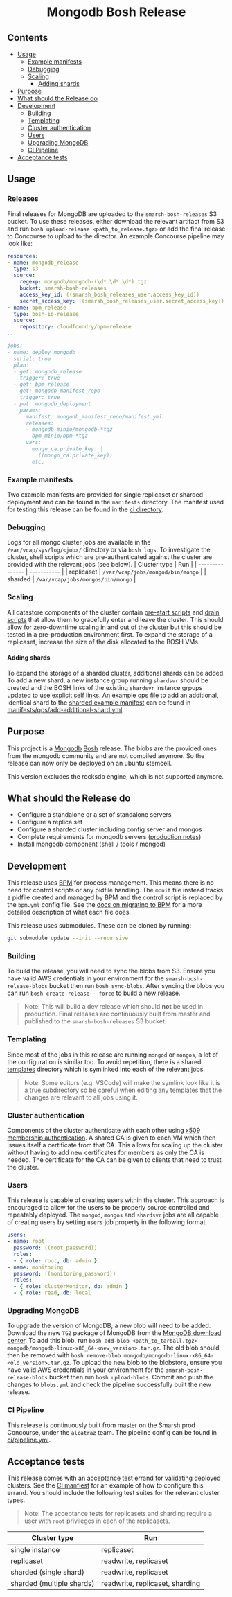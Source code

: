 # <p style="text-align:center">Mongodb Bosh Release</p>

## Contents

- [Usage](#usage)
  - [Example manifests](#example-manifests)
  - [Debugging](#debugging)
  - [Scaling](#scaling)
    - [Adding shards](#adding-shards)
- [Purpose](#purpose)
- [What should the Release do](#what-should-the-release-do)
- [Development](#development)
  - [Building](#building)
  - [Templating](#templating)
  - [Cluster authentication](#cluster-authentication)
  - [Users](#users)
  - [Upgrading MongoDB](#upgrading-mongodb)
  - [CI Pipeline](#ci-pipeline)
- [Acceptance tests](#acceptance-tests)

## Usage

### Releases

Final releases for MongoDB are uploaded to the `smarsh-bosh-releases` S3 bucket. To use these releases, either download the relevant artifact from S3 and run `bosh upload-release <path_to_release.tgz>` or add the final release to Concourse to upload to the director. An example Concourse pipeline may look like:

```yaml
resources:
- name: mongodb_release
  type: s3
  source:
    regexp: mongodb/mongodb-(\d*.\d*.\d*).tgz
    bucket: smarsh-bosh-releases
    access_key_id: ((smarsh_bosh_releases_user.access_key_id))
    secret_access_key: ((smarsh_bosh_releases_user.secret_access_key))
- name: bpm_release
  type: bosh-io-release
  source:
    repository: cloudfoundry/bpm-release
...

jobs:
- name: deploy_mongodb
  serial: true
  plan:
  - get: mongodb_release
    trigger: true
  - get: bpm_release
  - get: mongodb_manifest_repo
    trigger: true
  - put: mongodb_deployment
    params:
      manifest: mongodb_manifest_repo/manifest.yml
      releases:
      - mongodb_minio/mongodb-*tgz
      - bpm_minio/bpm-*tgz
      vars:
        mongo_ca.private_key: |
          ((mongo_ca.private_key))
        etc.
```

### Example manifests

Two example manifests are provided for single replicaset or sharded deployment and can be found in the `manifests` directory. The manifest used for testing this release can be found in the [ci directory](ci/files/manifest.yml).

### Debugging

Logs for all mongo cluster jobs are available in the `/var/vcap/sys/log/<job>/` directory or via `bosh logs`. To investigate the cluster, shell scripts which are pre-authenticated against the cluster are provided with the relevant jobs (see below).
| Cluster type         | Run     |
| --------------- | ----------- |
| replicaset         | `/var/vcap/jobs/mongod/bin/mongo`    |
| sharded         | `/var/vcap/jobs/mongos/bin/mongo`    |

### Scaling

All datastore components of the cluster contain [pre-start scripts](https://bosh.io/docs/pre-start/) and [drain scripts](https://bosh.io/docs/drain/) that allow them to gracefully enter and leave the cluster. This should allow for zero-downtime scaling in and out of the cluster but this should be tested in a pre-production environment first. To expand the storage of a replicaset, increase the size of the disk allocated to the BOSH VMs.

#### Adding shards

To expand the storage of a sharded cluster, additional shards can be added. To add a new shard, a new instance group running `shardsvr` should be created and the BOSH links of the existing `shardsvr` instance grpups updated to use [explicit self links](https://bosh.io/docs/links/#self). An example [ops file](https://bosh.io/docs/cli-ops-files/) to add an additional, identical shard to the [sharded example manifest](manifests/manifest-shard.yml) can be found in [manifests/ops/add-additional-shard.yml](manifests/ops/add-additional-shard.yml).

## Purpose

This project is a [Mongodb](https://www.mongodb.com) [Bosh](http://bosh.io) release.
The blobs are the provided ones from the mongodb community and are not compiled anymore. So the release can now only be deployed on an ubuntu stemcell.

This version excludes the rocksdb engine, which is not supported anymore.

## What should the Release do

* Configure a standalone or a set of standalone servers
* Configure a replica set
* Configure a sharded cluster including config server and mongos
* Complete requirements for mongodb servers ([production notes](https://docs.mongodb.org/manual/administration/production-notes/))
* Install mongodb component (shell / tools / mongod)

## Development

This release uses [BPM](https://github.com/cloudfoundry/bpm-release) for process management. This means there is no need for control scripts or any pidfile handling. The `monit` file instead tracks a pidfile created and managed by BPM and the control script is replaced by the `bpm.yml` config file. See the [docs on migrating to BPM](https://bosh.io/docs/bpm/transitioning/) for a more detailed description of what each file does.

This release uses submodules. These can be cloned by running:

```sh
git submodule update --init --recursive
```

### Building

To build the release, you will need to sync the blobs from S3. Ensure you have valid AWS credentials in your environment for the `smarsh-bosh-release-blobs` bucket then run `bosh sync-blobs`. After syncing the blobs you can run `bosh create-release --force` to build a new release.
> Note: This will build a dev release which should **not** be used in production. Final releases are continuously built from master and published to the `smarsh-bosh-releases` S3 bucket.

### Templating

Since most of the jobs in this release are running `mongod` or `mongos`, a lot of the configuration is similar too. To avoid repetition, there is a shared [templates](templates/) directory which is symlinked into each of the relevant jobs.
> Note: Some editors (e.g. VSCode) will make the symlink look like it is a true subdirectory so be careful when editing any templates that the changes are relevant to all jobs using it.

### Cluster authentication

Components of the cluster authenticate with each other using [x509 membership authentication](https://docs.mongodb.com/manual/tutorial/configure-x509-member-authentication/). A shared CA is given to each VM which then issues itself a certificate from that CA. This allows for scaling up the cluster without having to add new certificates for members as only the CA is needed. The certificate for the CA can be given to clients that need to trust the cluster.

### Users

This release is capable of creating users within the cluster. This approach is encouraged to allow for the users to be properly source controlled and repeatably deployed. The `mongod`, `mongos` and `shardsvr` jobs are all capable of creating users by setting `users` job property in the following format.

```yaml
users:
- name: root
  password: ((root_password))
  roles:
  - { role: root, db: admin }
- name: monitoring
  password: ((monitoring_password))
  roles:
  - { role: clusterMonitor, db: admin }
  - { role: read, db: local
```

### Upgrading MongoDB

To upgrade the version of MongoDB, a new blob will need to be added. Download the new `TGZ` package of MongoDB from the [MongoDB download center](https://www.mongodb.com/download-center/community). To add this blob, run `bosh add-blob <path_to_tarball.tgz> mongodb/mongodb-linux-x86_64-<new_version>.tar.gz`. The old blob should then be removed with `bosh remove-blob mongodb/mongodb-linux-x86_64-<old_version>.tar.gz`. To upload the new blob to the blobstore, ensure you have valid AWS credentials in your environment for the `smarsh-bosh-release-blobs` bucket then run `bosh upload-blobs`. Commit and push the changes to `blobs.yml` and check the pipeline successfully built the new release.

### CI Pipeline

This release is continuously built from master on the Smarsh prod Concourse, under the `alcatraz` team. The pipeline config can be found in [ci/pipeline.yml](ci/pipeline.yml).

## Acceptance tests

This release comes with an acceptance test errand for validating deployed clusters. See the [CI manfiest](ci/files/manifest.yml) for an example of how to configure this errand. You should include the following test suites for the relevant cluster types.
> Note: The acceptance tests for replicasets and sharding require a user with `root` privileges in each of the replicasets.

| Cluster type | Run |
| --------------- | ----------- |
| single instance | replicaset |
| replicaset | readwrite, replicaset |
| sharded (single shard) | readwrite, replicaset |
| sharded (multiple shards) | readwrite, replicaset, sharding |

